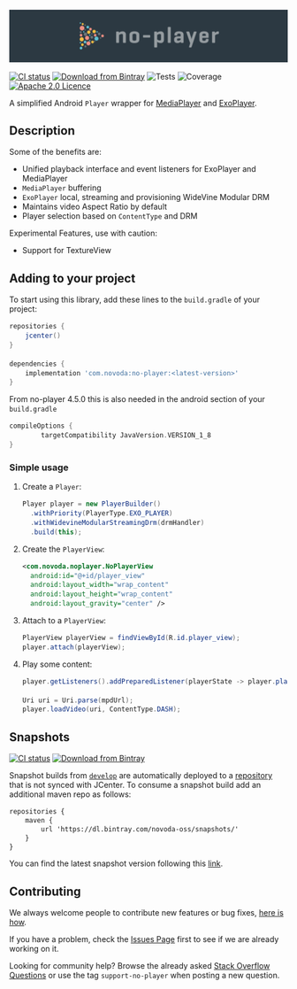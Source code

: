![noplayer](art/noplayer-header.png)

[![CI status](https://github.com/novoda/no-player/workflows/Production%20Builder/badge.svg)](https://github.com/novoda/no-player/actions?query=workflow%3A%22Production+Builder%22) [![Download from Bintray](https://api.bintray.com/packages/novoda/maven/no-player/images/download.svg)](https://bintray.com/novoda/maven/no-player/_latestVersion) ![Tests](https://img.shields.io/jenkins/t/https/ci.novoda.com/view/Open%20source/job/no-player.svg) ![Coverage](https://img.shields.io/jenkins/j/https/ci.novoda.com/view/Open%20source/job/no-player.svg) [![Apache 2.0 Licence](https://img.shields.io/github/license/novoda/no-player.svg)](https://github.com/novoda/no-player/blob/master/LICENSE)

A simplified Android `Player` wrapper for [MediaPlayer](https://developer.android.com/reference/android/media/MediaPlayer.html) and [ExoPlayer](https://google.github.io/ExoPlayer/).

## Description

Some of the benefits are:

- Unified playback interface and event listeners for ExoPlayer and MediaPlayer
- `MediaPlayer` buffering
- `ExoPlayer` local, streaming and provisioning WideVine Modular DRM
- Maintains video Aspect Ratio by default
- Player selection based on `ContentType` and DRM

Experimental Features, use with caution:
- Support for TextureView

## Adding to your project

To start using this library, add these lines to the `build.gradle` of your project:

```groovy
repositories {
    jcenter()
}

dependencies {
    implementation 'com.novoda:no-player:<latest-version>'
}
```

From no-player 4.5.0 this is also needed in the android section of your `build.gradle`

```groovy
compileOptions {
        targetCompatibility JavaVersion.VERSION_1_8
}
```

### Simple usage

 1. Create a `Player`:

    ```java
    Player player = new PlayerBuilder()
      .withPriority(PlayerType.EXO_PLAYER)
      .withWidevineModularStreamingDrm(drmHandler)
      .build(this);
    ```

 2. Create the `PlayerView`:
  
    ```xml
    <com.novoda.noplayer.NoPlayerView
      android:id="@+id/player_view"
      android:layout_width="wrap_content"
      android:layout_height="wrap_content"
      android:layout_gravity="center" />
    ```

 3. Attach to a `PlayerView`:

    ```java
    PlayerView playerView = findViewById(R.id.player_view);
    player.attach(playerView);
    ```


 4. Play some content:

    ```java
    player.getListeners().addPreparedListener(playerState -> player.play());
    
    Uri uri = Uri.parse(mpdUrl);
    player.loadVideo(uri, ContentType.DASH);
    ```

## Snapshots

[![CI status](https://github.com/novoda/no-player/workflows/Snapshot%20Builder/badge.svg)](https://github.com/novoda/no-player/actions?query=workflow%3A%22Snapshot+Builder%22) [![Download from Bintray](https://api.bintray.com/packages/novoda-oss/snapshots/no-player/images/download.svg)](https://bintray.com/novoda-oss/snapshots/no-player/_latestVersion)

Snapshot builds from [`develop`](https://github.com/novoda/no-player/compare/master...develop) are automatically deployed to a [repository](https://bintray.com/novoda-oss/snapshots/no-player/_latestVersion) that is not synced with JCenter.
To consume a snapshot build add an additional maven repo as follows:
```
repositories {
    maven {
        url 'https://dl.bintray.com/novoda-oss/snapshots/'
    }
}
```

You can find the latest snapshot version following this [link](https://bintray.com/novoda-oss/snapshots/no-player/_latestVersion).

## Contributing

We always welcome people to contribute new features or bug fixes, [here is how](https://github.com/novoda/novoda/blob/master/CONTRIBUTING.md).

If you have a problem, check the [Issues Page](https://github.com/novoda/no-player/issues) first to see if we are already working on it.

Looking for community help? Browse the already asked [Stack Overflow Questions](http://stackoverflow.com/questions/tagged/support-no-player) or use the tag `support-no-player` when posting a new question.
